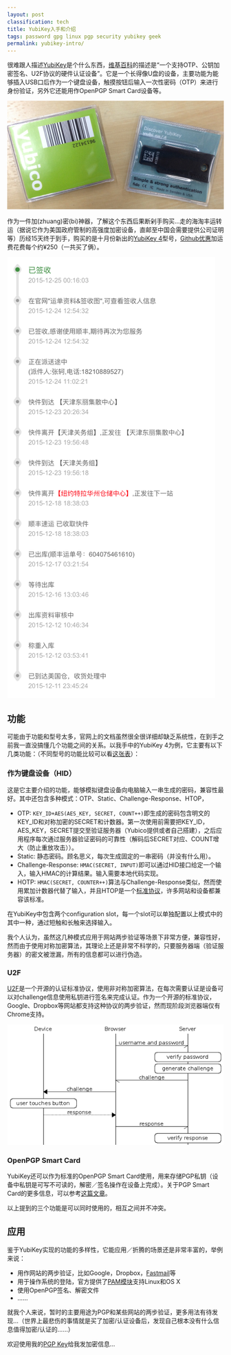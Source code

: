 ```yaml
---
layout: post
classification: tech
title: YubiKey入手和介绍
tags: password gpg linux pgp security yubikey geek
permalink: yubikey-intro/
---
```


很难跟人描述[YubiKey](https://www.yubico.com)是个什么东西，[维基百科](https://en.wikipedia.org/wiki/YubiKey)的描述是“一个支持OTP、公钥加密签名、U2F协议的硬件认证设备”。它是一个长得像U盘的设备，主要功能为能够插入USB口后作为一个键盘设备，触摸按钮后输入一次性密码（OTP）来进行身份验证，另外它还能用作OpenPGP Smart Card设备等。

![Yubikey 4 Picture](./images/yubikey_picture.jpg)

作为一件加(zhuang)密(bi)神器，了解这个东西后果断剁手购买…走的海淘丰运转运（据说它作为美国政府管制的高强度加密设备，直邮至中国会需要提供公司证明等）历经15天终于到手，购买的是十月份新出的[YubiKey 4](https://www.yubico.com/2015/11/4th-gen-yubikey-4/)型号，[Github优惠](https://www.yubico.com/github-special-offer/)加运费花费每个约¥250（一共买了俩）。

![SFBuy](./images/yubikey_sfbuy.png)

## 功能

可能由于功能和型号太多，官网上的文档虽然很全很详细却缺乏系统性，在到手之前我一直没搞懂几个功能之间的关系。以我手中的YubiKey 4为例，它主要有以下几类功能：（不同型号的功能比较可以看[这张表](https://www.yubico.com/products/yubikey-hardware/)）：

### 作为键盘设备（HID）

这是它主要介绍的功能，能够模拟键盘设备向电脑输入一串生成的密码，兼容性最好。其中还包含多种模式：OTP、Static、Challenge-Response、HTOP，

- OTP: `KEY_ID+AES(AES_KEY, SECRET, COUNT++)`即生成的密码包含明文的KEY_ID和对称加密的SECRET和计数器。第一次使用前需要把KEY_ID，AES_KEY，SECRET提交至验证服务器（Yubico提供或者自己搭建），之后应用程序每次通过服务器验证密码的可靠性（解码后SECRET对应、COUNT增大（防止重放攻击））。
- Static: 静态密码。顾名思义，每次生成固定的一串密码（并没有什么用）。
- Challenge-Response: `HMAC(SECRET, INPUT)`即可以通过HID接口给定一个输入，输入HMAC的计算结果。输入需要本地代码实现。
- HOTP: `HMAC(SECRET, COUNTER++)`算法与Challenge-Response类似，然而使用累加计数器代替了输入，并且HTOP是一个[标准协议](https://twofactorauth.org/)，许多网站和设备都兼容该标准。

在YubiKey中包含两个configuration slot，每一个slot可以单独配置以上模式中的其中一种，通过短触和长触来选择输入。

我个人认为，虽然这几种模式应用于网站两步验证等场景下非常方便，兼容性好，然而由于使用对称加密算法，其理论上还是非常不科学的，只要服务器端（验证服务器）的密文被泄漏，所有的信息都可以进行伪造。

### U2F

[U2F](https://developers.yubico.com/U2F/)是一个开源的认证标准协议，使用非对称加密算法，在每次需要认证是设备可以对challenge信息使用私钥进行签名来完成认证。作为一个开源的标准协议，Google、Dropbox等网站都支持这种协议的两步验证，然而现阶段浏览器端仅有Chrome支持。

![U2F diagram](./images/yubikey_u2f.png)



### OpenPGP Smart Card

YubiKey还可以作为标准的OpenPGP Smart Card使用，用来存储PGP私钥（设备中私钥是可写不可读的，解密／签名操作在设备上完成）。关于PGP Smart Card的更多信息，可以参考[这篇文章](https://jclement.ca/articles/2015/gpg-smartcard/)。

以上提到的三个功能是可以同时使用的，相互之间并不冲突。

## 应用

鉴于YubiKey实现的功能的多样性，它能应用／折腾的场景还是非常丰富的，举例来说：

- 用作网站的两步验证，比如Google，Dropbox，[Fastmail](https://blog.blahgeek.com/fastmail-is-good/)等
- 用于操作系统的登陆，官方提供了[PAM模块](https://developers.yubico.com/yubico-pam/)支持Linux和OS X
- 使用OpenPGP签名、解密文件
- ……

就我个人来说，暂时的主要用途为PGP和某些网站的两步验证，更多用法有待发现…（世界上最悲伤的事情就是买了加密/认证设备后，发现自己根本没有什么信息值得加密/认证的……）

欢迎使用我的[PGP Key](https://keybase.io/blahgeek/key.asc)给我发加密信息…
